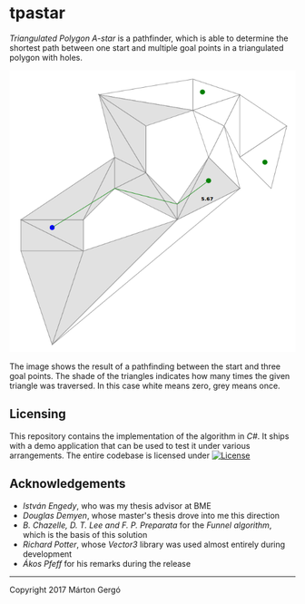 # tpastar

_Triangulated Polygon A-star_ is a pathfinder, which is able to determine the shortest path between one start and multiple goal points in a triangulated polygon with holes.

<p align="center"><img src="./Documentation/exploration-one-start-multiple-goals-cropped.png" alt="The result of an exploration between one start and multiple goals" /></p>  

The image shows the result of a pathfinding between the start and three goal points. The shade of the triangles indicates how many times the given triangle was traversed. In this case white means zero, grey means once.

## Licensing

This repository contains the implementation of the algorithm in _C#_. It ships with a demo application that can be used to test it under various arrangements. The entire codebase is licensed under [![License](https://img.shields.io/badge/License-Apache%202.0-blue.svg)](https://opensource.org/licenses/Apache-2.0)

## Acknowledgements
- _István Engedy_, who was my thesis advisor at BME
- _Douglas Demyen_, whose master's thesis drove into me this direction
- _B. Chazelle, D. T. Lee and F. P. Preparata_ for the _Funnel algorithm_, which is the basis of this solution
- _Richard Potter_, whose _Vector3_ library was used almost entirely during development
- _Ákos Pfeff_ for his remarks during the release

---
Copyright 2017 Márton Gergó

